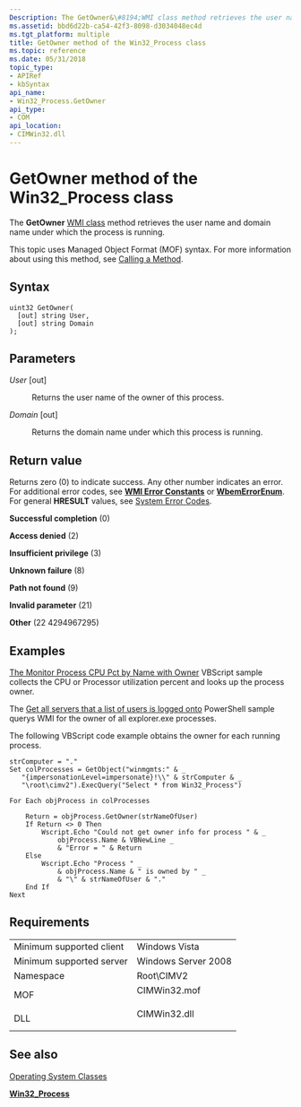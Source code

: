 ```yaml
---
Description: The GetOwner&\#8194;WMI class method retrieves the user name and domain name under which the process is running.
ms.assetid: bbd6d22b-ca54-42f3-8098-d3034048ec4d
ms.tgt_platform: multiple
title: GetOwner method of the Win32_Process class
ms.topic: reference
ms.date: 05/31/2018
topic_type: 
- APIRef
- kbSyntax
api_name: 
- Win32_Process.GetOwner
api_type: 
- COM
api_location: 
- CIMWin32.dll
---
```


# GetOwner method of the Win32\_Process class

The **GetOwner** [WMI class](/windows/desktop/WmiSdk/retrieving-a-class) method retrieves the user name and domain name under which the process is running.

This topic uses Managed Object Format (MOF) syntax. For more information about using this method, see [Calling a Method](/windows/desktop/WmiSdk/calling-a-method).

## Syntax


```mof
uint32 GetOwner(
  [out] string User,
  [out] string Domain
);
```



## Parameters

<dl> <dt>

*User* \[out\]
</dt> <dd>

Returns the user name of the owner of this process.

</dd> <dt>

*Domain* \[out\]
</dt> <dd>

Returns the domain name under which this process is running.

</dd> </dl>

## Return value

Returns zero (0) to indicate success. Any other number indicates an error. For additional error codes, see [**WMI Error Constants**](/windows/desktop/WmiSdk/wmi-error-constants) or [**WbemErrorEnum**](/windows/desktop/api/wbemdisp/ne-wbemdisp-wbemerrorenum). For general **HRESULT** values, see [System Error Codes](/windows/desktop/Debug/system-error-codes).

<dl> <dt>

**Successful completion** (0)
</dt> <dt>

**Access denied** (2)
</dt> <dt>

**Insufficient privilege** (3)
</dt> <dt>

**Unknown failure** (8)
</dt> <dt>

**Path not found** (9)
</dt> <dt>

**Invalid parameter** (21)
</dt> <dt>

**Other** (22 4294967295)
</dt> </dl>

## Examples

[The Monitor Process CPU Pct by Name with Owner](https://Gallery.TechNet.Microsoft.Com/Monitor-Process-CPU-Pct-by-0f3a5a1c) VBScript sample collects the CPU or Processor utilization percent and looks up the process owner.

The [Get all servers that a list of users is logged onto](https://Gallery.TechNet.Microsoft.Com/Get-all-servers-that-a-aecc07ef) PowerShell sample querys WMI for the owner of all explorer.exe processes.

The following VBScript code example obtains the owner for each running process.


```VB
strComputer = "."
Set colProcesses = GetObject("winmgmts:" & _
   "{impersonationLevel=impersonate}!\\" & strComputer & _
   "\root\cimv2").ExecQuery("Select * from Win32_Process")

For Each objProcess in colProcesses

    Return = objProcess.GetOwner(strNameOfUser)
    If Return <> 0 Then
        Wscript.Echo "Could not get owner info for process " & _  
            objProcess.Name & VBNewLine _
            & "Error = " & Return
    Else 
        Wscript.Echo "Process " _
            & objProcess.Name & " is owned by " _ 
            & "\" & strNameOfUser & "."
    End If
Next
```



## Requirements



|                                     |                                                                                         |
|-------------------------------------|-----------------------------------------------------------------------------------------|
| Minimum supported client<br/> | Windows Vista<br/>                                                                |
| Minimum supported server<br/> | Windows Server 2008<br/>                                                          |
| Namespace<br/>                | Root\\CIMV2<br/>                                                                  |
| MOF<br/>                      | <dl> <dt>CIMWin32.mof</dt> </dl> |
| DLL<br/>                      | <dl> <dt>CIMWin32.dll</dt> </dl> |



## See also

<dl> <dt>

[Operating System Classes](/previous-versions//aa392727(v=vs.85))
</dt> <dt>

[**Win32\_Process**](win32-process.md)
</dt> </dl>

 

